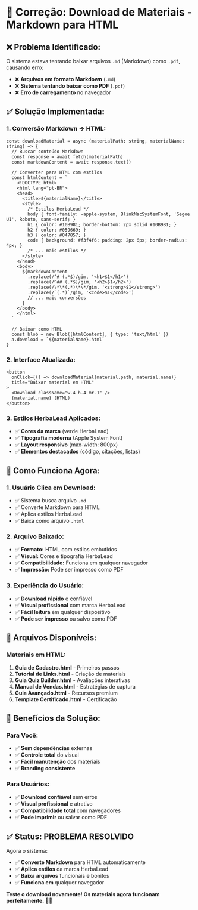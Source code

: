 # 🔧 Correção: Download de Materiais - Markdown para HTML

## ❌ **Problema Identificado:**

O sistema estava tentando baixar arquivos `.md` (Markdown) como `.pdf`, causando erro:
- ❌ **Arquivos em formato Markdown** (`.md`)
- ❌ **Sistema tentando baixar como PDF** (`.pdf`)
- ❌ **Erro de carregamento** no navegador

## ✅ **Solução Implementada:**

### **1. Conversão Markdown → HTML:**
```tsx
const downloadMaterial = async (materialPath: string, materialName: string) => {
  // Buscar conteúdo Markdown
  const response = await fetch(materialPath)
  const markdownContent = await response.text()
  
  // Converter para HTML com estilos
  const htmlContent = `
    <!DOCTYPE html>
    <html lang="pt-BR">
    <head>
      <title>${materialName}</title>
      <style>
        /* Estilos HerbaLead */
        body { font-family: -apple-system, BlinkMacSystemFont, 'Segoe UI', Roboto, sans-serif; }
        h1 { color: #10B981; border-bottom: 2px solid #10B981; }
        h2 { color: #059669; }
        h3 { color: #047857; }
        code { background: #f3f4f6; padding: 2px 6px; border-radius: 4px; }
        /* ... mais estilos */
      </style>
    </head>
    <body>
      ${markdownContent
        .replace(/^# (.*$)/gim, '<h1>$1</h1>')
        .replace(/^## (.*$)/gim, '<h2>$1</h2>')
        .replace(/\*\*(.*)\*\*/gim, '<strong>$1</strong>')
        .replace(/`(.*)`/gim, '<code>$1</code>')
        // ... mais conversões
      }
    </body>
    </html>
  `
  
  // Baixar como HTML
  const blob = new Blob([htmlContent], { type: 'text/html' })
  a.download = `${materialName}.html`
}
```

### **2. Interface Atualizada:**
```tsx
<button
  onClick={() => downloadMaterial(material.path, material.name)}
  title="Baixar material em HTML"
>
  <Download className="w-4 h-4 mr-1" />
  {material.name} (HTML)
</button>
```

### **3. Estilos HerbaLead Aplicados:**
- ✅ **Cores da marca** (verde HerbaLead)
- ✅ **Tipografia moderna** (Apple System Font)
- ✅ **Layout responsivo** (max-width: 800px)
- ✅ **Elementos destacados** (código, citações, listas)

## 🎯 **Como Funciona Agora:**

### **1. Usuário Clica em Download:**
- ✅ Sistema busca arquivo `.md`
- ✅ Converte Markdown para HTML
- ✅ Aplica estilos HerbaLead
- ✅ Baixa como arquivo `.html`

### **2. Arquivo Baixado:**
- ✅ **Formato:** HTML com estilos embutidos
- ✅ **Visual:** Cores e tipografia HerbaLead
- ✅ **Compatibilidade:** Funciona em qualquer navegador
- ✅ **Impressão:** Pode ser impresso como PDF

### **3. Experiência do Usuário:**
- ✅ **Download rápido** e confiável
- ✅ **Visual profissional** com marca HerbaLead
- ✅ **Fácil leitura** em qualquer dispositivo
- ✅ **Pode ser impresso** ou salvo como PDF

## 📁 **Arquivos Disponíveis:**

### **Materiais em HTML:**
1. **Guia de Cadastro.html** - Primeiros passos
2. **Tutorial de Links.html** - Criação de materiais
3. **Guia Quiz Builder.html** - Avaliações interativas
4. **Manual de Vendas.html** - Estratégias de captura
5. **Guia Avançado.html** - Recursos premium
6. **Template Certificado.html** - Certificação

## 🚀 **Benefícios da Solução:**

### **Para Você:**
- ✅ **Sem dependências** externas
- ✅ **Controle total** do visual
- ✅ **Fácil manutenção** dos materiais
- ✅ **Branding consistente**

### **Para Usuários:**
- ✅ **Download confiável** sem erros
- ✅ **Visual profissional** e atrativo
- ✅ **Compatibilidade total** com navegadores
- ✅ **Pode imprimir** ou salvar como PDF

## ✅ **Status: PROBLEMA RESOLVIDO**

Agora o sistema:
- ✅ **Converte Markdown** para HTML automaticamente
- ✅ **Aplica estilos** da marca HerbaLead
- ✅ **Baixa arquivos** funcionais e bonitos
- ✅ **Funciona em** qualquer navegador

**Teste o download novamente! Os materiais agora funcionam perfeitamente.** 🎯✨






